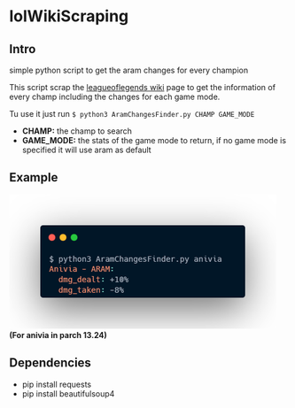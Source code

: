 # lolWikiScraping

## Intro
simple python script to get the aram changes for every champion

This script scrap the [leagueoflegends wiki](https://leagueoflegends.fandom.com/wiki/Module:ChampionData/data) page to get the information of every champ including the changes for each game mode.

Tu use it just run `$ python3 AramChangesFinder.py CHAMP GAME_MODE`
* **CHAMP:** the champ to search
* **GAME_MODE:** the stats of the game mode to return, if no game mode is specified it will use aram as default

## Example
![Example](https://github.com/BlyFo/lolWikiScraping/blob/main/Images/Use_example.png)   
**(For anivia in parch 13.24)**   

## Dependencies

* pip install requests   
* pip install beautifulsoup4
